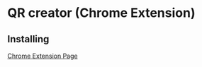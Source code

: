 QR creator (Chrome Extension)
==========

Installing
----------
[Chrome Extension Page](https://chrome.google.com/webstore/detail/qr-creator/bnapnikdipejhnceiohjeldjopimjecf)